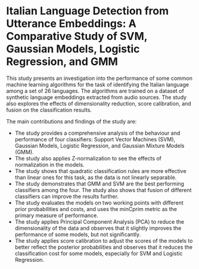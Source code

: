# Italian Language Detection from Utterance Embeddings: A Comparative Study of SVM, Gaussian Models, Logistic Regression, and GMM

This study presents an investigation into the performance of some common machine learning algorithms for the task of identifying the Italian language among a set of 26 languages. The algorithms are trained on a dataset of synthetic language embeddings extracted from audio sources. The study also explores the effects of dimensionality reduction, score calibration, and fusion on the classification results.

The main contributions and findings of the study are:

- The study provides a comprehensive analysis of the behaviour and performance of four classifiers: Support Vector Machines (SVM), Gaussian Models, Logistic Regression, and Gaussian Mixture Models (GMM).
- The study also applies Z-normalization to see the effects of normalization in the models.
- The study shows that quadratic classification rules are more effective than linear ones for this task, as the data is not linearly separable.
- The study demonstrates that GMM and SVM are the best performing classifiers among the four. The study also shows that fusion of different classifiers can improve the results further.
- The study evaluates the models on two working points with different prior probabilities and costs, and uses the minCprim metric as the primary measure of performance.
- The study applies Principal Component Analysis (PCA) to reduce the dimensionality of the data and observes that it slightly improves the performance of some models, but not significantly.
- The study applies score calibration to adjust the scores of the models to better reflect the posterior probabilities and observes that it reduces the classification cost for some models, especially for SVM and Logistic Regression.
